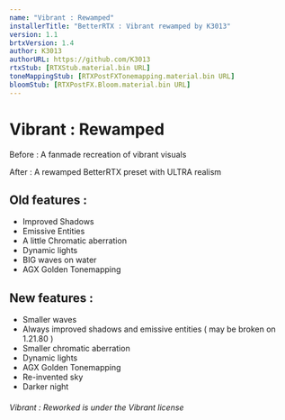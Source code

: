 ```yaml
---
name: "Vibrant : Rewamped"
installerTitle: "BetterRTX : Vibrant rewamped by K3013"
version: 1.1
brtxVersion: 1.4
author: K3013
authorURL: https://github.com/K3013
rtxStub: [RTXStub.material.bin URL]
toneMappingStub: [RTXPostFXTonemapping.material.bin URL]
bloomStub: [RTXPostFX.Bloom.material.bin URL]
---
```


# Vibrant : Rewamped

Before : A fanmade recreation of vibrant visuals

After : A rewamped BetterRTX preset with ULTRA realism

## Old features :
- Improved Shadows
- Emissive Entities
- A little Chromatic aberration
- Dynamic lights
- BIG waves on water
- AGX Golden Tonemapping

## New features :
- Smaller waves
- Always improved shadows and emissive entities ( may be broken on 1.21.80 )
- Smaller chromatic aberration
- Dynamic lights
- AGX Golden Tonemapping
- Re-invented sky
- Darker night

###### Vibrant : Reworked is under the Vibrant license
